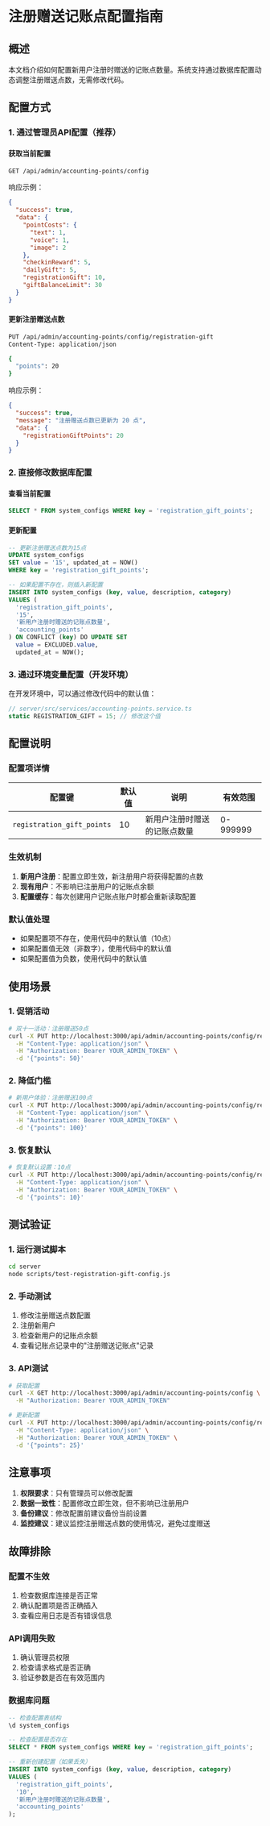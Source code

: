 # 注册赠送记账点配置指南

## 概述

本文档介绍如何配置新用户注册时赠送的记账点数量。系统支持通过数据库配置动态调整注册赠送点数，无需修改代码。

## 配置方式

### 1. 通过管理员API配置（推荐）

#### 获取当前配置
```bash
GET /api/admin/accounting-points/config
```

响应示例：
```json
{
  "success": true,
  "data": {
    "pointCosts": {
      "text": 1,
      "voice": 1,
      "image": 2
    },
    "checkinReward": 5,
    "dailyGift": 5,
    "registrationGift": 10,
    "giftBalanceLimit": 30
  }
}
```

#### 更新注册赠送点数
```bash
PUT /api/admin/accounting-points/config/registration-gift
Content-Type: application/json

{
  "points": 20
}
```

响应示例：
```json
{
  "success": true,
  "message": "注册赠送点数已更新为 20 点",
  "data": {
    "registrationGiftPoints": 20
  }
}
```

### 2. 直接修改数据库配置

#### 查看当前配置
```sql
SELECT * FROM system_configs WHERE key = 'registration_gift_points';
```

#### 更新配置
```sql
-- 更新注册赠送点数为15点
UPDATE system_configs 
SET value = '15', updated_at = NOW() 
WHERE key = 'registration_gift_points';

-- 如果配置不存在，则插入新配置
INSERT INTO system_configs (key, value, description, category)
VALUES (
  'registration_gift_points',
  '15',
  '新用户注册时赠送的记账点数量',
  'accounting_points'
) ON CONFLICT (key) DO UPDATE SET
  value = EXCLUDED.value,
  updated_at = NOW();
```

### 3. 通过环境变量配置（开发环境）

在开发环境中，可以通过修改代码中的默认值：

```typescript
// server/src/services/accounting-points.service.ts
static REGISTRATION_GIFT = 15; // 修改这个值
```

## 配置说明

### 配置项详情

| 配置键 | 默认值 | 说明 | 有效范围 |
|--------|--------|------|----------|
| `registration_gift_points` | 10 | 新用户注册时赠送的记账点数量 | 0-999999 |

### 生效机制

1. **新用户注册**：配置立即生效，新注册用户将获得配置的点数
2. **现有用户**：不影响已注册用户的记账点余额
3. **配置缓存**：每次创建用户记账点账户时都会重新读取配置

### 默认值处理

- 如果配置项不存在，使用代码中的默认值（10点）
- 如果配置值无效（非数字），使用代码中的默认值
- 如果配置值为负数，使用代码中的默认值

## 使用场景

### 1. 促销活动
```bash
# 双十一活动：注册赠送50点
curl -X PUT http://localhost:3000/api/admin/accounting-points/config/registration-gift \
  -H "Content-Type: application/json" \
  -H "Authorization: Bearer YOUR_ADMIN_TOKEN" \
  -d '{"points": 50}'
```

### 2. 降低门槛
```bash
# 新用户体验：注册赠送100点
curl -X PUT http://localhost:3000/api/admin/accounting-points/config/registration-gift \
  -H "Content-Type: application/json" \
  -H "Authorization: Bearer YOUR_ADMIN_TOKEN" \
  -d '{"points": 100}'
```

### 3. 恢复默认
```bash
# 恢复默认设置：10点
curl -X PUT http://localhost:3000/api/admin/accounting-points/config/registration-gift \
  -H "Content-Type: application/json" \
  -H "Authorization: Bearer YOUR_ADMIN_TOKEN" \
  -d '{"points": 10}'
```

## 测试验证

### 1. 运行测试脚本
```bash
cd server
node scripts/test-registration-gift-config.js
```

### 2. 手动测试
1. 修改注册赠送点数配置
2. 注册新用户
3. 检查新用户的记账点余额
4. 查看记账点记录中的"注册赠送记账点"记录

### 3. API测试
```bash
# 获取配置
curl -X GET http://localhost:3000/api/admin/accounting-points/config \
  -H "Authorization: Bearer YOUR_ADMIN_TOKEN"

# 更新配置
curl -X PUT http://localhost:3000/api/admin/accounting-points/config/registration-gift \
  -H "Content-Type: application/json" \
  -H "Authorization: Bearer YOUR_ADMIN_TOKEN" \
  -d '{"points": 25}'
```

## 注意事项

1. **权限要求**：只有管理员可以修改配置
2. **数据一致性**：配置修改立即生效，但不影响已注册用户
3. **备份建议**：修改配置前建议备份当前设置
4. **监控建议**：建议监控注册赠送点数的使用情况，避免过度赠送

## 故障排除

### 配置不生效
1. 检查数据库连接是否正常
2. 确认配置项是否正确插入
3. 查看应用日志是否有错误信息

### API调用失败
1. 确认管理员权限
2. 检查请求格式是否正确
3. 验证参数是否在有效范围内

### 数据库问题
```sql
-- 检查配置表结构
\d system_configs

-- 检查配置是否存在
SELECT * FROM system_configs WHERE key = 'registration_gift_points';

-- 重新创建配置（如果丢失）
INSERT INTO system_configs (key, value, description, category)
VALUES (
  'registration_gift_points',
  '10',
  '新用户注册时赠送的记账点数量',
  'accounting_points'
);
```
